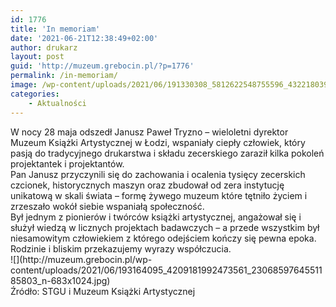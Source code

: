 ```yaml
---
id: 1776
title: 'In memoriam'
date: '2021-06-21T12:38:49+02:00'
author: drukarz
layout: post
guid: 'http://muzeum.grebocin.pl/?p=1776'
permalink: /in-memoriam/
image: /wp-content/uploads/2021/06/191330308_5812622548755596_4322180394171743845_n.jpg
categories:
    - Aktualności
---
```


<div class="" dir="auto"><div class="ecm0bbzt hv4rvrfc ihqw7lf3 dati1w0a" data-ad-comet-preview="message" data-ad-preview="message" id="jsc_c_1es"><div class="j83agx80 cbu4d94t ew0dbk1b irj2b8pg"><div class="qzhwtbm6 knvmm38d"><div class="kvgmc6g5 cxmmr5t8 oygrvhab hcukyx3x c1et5uql ii04i59q"><div dir="auto">W nocy 28 maja odszedł Janusz Paweł Tryzno – wieloletni dyrektor Muzeum Książki Artystycznej w Łodzi, wspaniały ciepły człowiek, który pasją do tradycyjnego drukarstwa i składu zecerskiego zaraził kilka pokoleń projektantek i projektantów.</div></div><div class="o9v6fnle cxmmr5t8 oygrvhab hcukyx3x c1et5uql ii04i59q"><div dir="auto">Pan Janusz przyczynili się do zachowania i ocalenia tysięcy zecerskich czcionek, historycznych maszyn oraz zbudował od zera instytucję unikatową w skali świata – formę żywego muzeum które tętniło życiem i zrzeszało wokół siebie wspaniałą społeczność.</div></div><div class="o9v6fnle cxmmr5t8 oygrvhab hcukyx3x c1et5uql ii04i59q"><div dir="auto">Był jednym z pionierów i twórców książki artystycznej, angażował się i służył wiedzą w licznych projektach badawczych – a przede wszystkim był niesamowitym człowiekiem z którego odejściem kończy się pewna epoka.</div><div dir="auto"></div></div><div class="o9v6fnle cxmmr5t8 oygrvhab hcukyx3x c1et5uql ii04i59q"><div dir="auto">Rodzinie i bliskim przekazujemy wyrazy współczucia.</div></div><div dir="auto">![](http://muzeum.grebocin.pl/wp-content/uploads/2021/06/193164095_4209181992473561_2306859764551185803_n-683x1024.jpg)</div><div class="o9v6fnle cxmmr5t8 oygrvhab hcukyx3x c1et5uql ii04i59q"></div><div dir="auto">Źródło: STGU i Muzeum Książki Artystycznej</div></div></div></div></div>